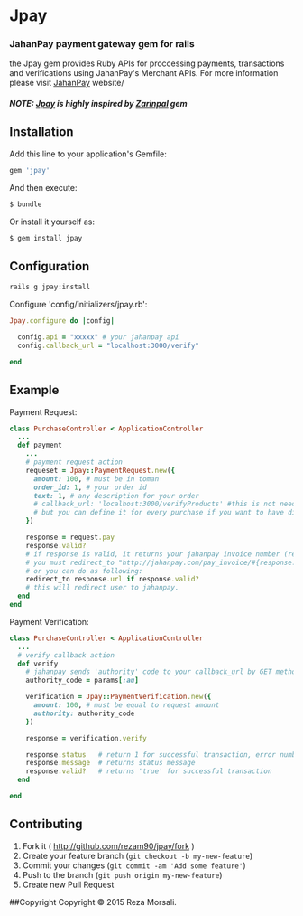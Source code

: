 # Jpay

### JahanPay payment gateway gem for rails

the Jpay gem provides Ruby APIs for proccessing payments, transactions and verifications using JahanPay's Merchant APIs. For more information please visit [JahanPay](http://jahanpay.com) website/

##### NOTE: [Jpay](https://github.com/rezam90/jpay) is highly inspired by [Zarinpal](https://github.com/arashm/zarinpal) gem

## Installation

Add this line to your application's Gemfile:

```ruby
gem 'jpay'
```

And then execute:

```sh
$ bundle
```

Or install it yourself as:

```sh
$ gem install jpay
```

## Configuration

```sh
rails g jpay:install
```

Configure 'config/initializers/jpay.rb':

```ruby
Jpay.configure do |config|

  config.api = "xxxxx" # your jahanpay api
  config.callback_url = "localhost:3000/verify"

end
```

## Example

Payment Request:

```ruby
class PurchaseController < ApplicationController
  ...
  def payment
    ...
    # payment request action
    requeset = Jpay::PaymentRequest.new({
      amount: 100, # must be in toman
      order_id: 1, # your order id
      text: 1, # any description for your order
      # callback_url: 'localhost:3000/verifyProducts' #this is not needed as you already defined callback url in 'config/initializers/jpay.rb'
      # but you can define it for every purchase if you want to have different callbacks for every purchase
    })

    response = request.pay
    response.valid?
    # if response is valid, it returns your jahanpay invoice number (response.invoice).
    # you must redirect_to "http://jahanpay.com/pay_invoice/#{response.invoice}"
    # or you can do as following:
    redirect_to response.url if response.valid?
    # this will redirect user to jahanpay.
  end
end
```
Payment Verification:

```ruby
class PurchaseController < ApplicationController
  ...
  # verify callback action
  def verify
    # jahanpay sends 'authority' code to your callback_url by GET method as 'au' param
    authority_code = params[:au]

    verification = Jpay::PaymentVerification.new({
      amount: 100, # must be equal to request amount
      authority: authority_code
    })

    response = verification.verify

    response.status   # return 1 for successful transaction, error number for unsuccessful one
    response.message  # returns status message
    response.valid?   # returns 'true' for successful transaction
  end

end
```

## Contributing

1. Fork it ( http://github.com/rezam90/jpay/fork )
2. Create your feature branch (`git checkout -b my-new-feature`)
3. Commit your changes (`git commit -am 'Add some feature'`)
4. Push to the branch (`git push origin my-new-feature`)
5. Create new Pull Request


##Copyright
Copyright © 2015 Reza Morsali.